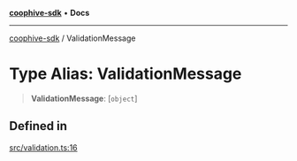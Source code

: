 [**coophive-sdk**](../README.md) • **Docs**

***

[coophive-sdk](../globals.md) / ValidationMessage

# Type Alias: ValidationMessage

> **ValidationMessage**: [`object`]

## Defined in

[src/validation.ts:16](https://github.com/CoopHive/coophive-sdk/blob/cfd0d3f7ead89762749d2fff704f01ea6070d919/src/validation.ts#L16)
